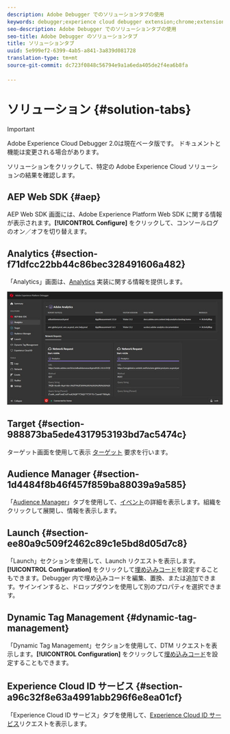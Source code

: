 ```yaml
---
description: Adobe Debugger でのソリューションタブの使用
keywords: debugger;experience cloud debugger extension;chrome;extension;summary;clear;requests;solutions;solution;information;analytics;target;audience manager;media optimizer;amo;id service
seo-description: Adobe Debugger でのソリューションタブの使用
seo-title: Adobe Debugger のソリューションタブ
title: ソリューションタブ
uuid: 5e999ef2-6399-4ab5-a841-3a839d081728
translation-type: tm+mt
source-git-commit: dc723f0848c56794e9a1a6eda405de2f4ea6b8fa

---
```



# ソリューション {#solution-tabs}

> [!IMPORTANT]
>
> Adobe Experience Cloud Debugger 2.0は現在ベータ版です。 ドキュメントと機能は変更される場合があります。

ソリューションをクリックして、特定の Adobe Experience Cloud ソリューションの結果を確認します。

## AEP Web SDK {#aep}

AEP Web SDK 画面には、Adobe Experience Platform Web SDK に関する情報が表示されます。**[!UICONTROL Configure]** をクリックして、コンソールログのオン／オフを切り替えます。

## Analytics {#section-f71dfcc22bb44c86bec328491606a482}

「Analytics」画面は、[Analytics](https://docs.adobe.com/content/help/en/analytics/landing/home.html) 実装に関する情報を提供します。

![](assets/analytics.jpg)

## Target {#section-988873ba5ede4317953193bd7ac5474c}

ターゲット画面を使用して表示 [ターゲット](https://docs.adobe.com/content/help/en/target/using/target-home.html) 要求を行いま<!-- or [Mbox Trace](https://docs.adobe.com/content/help/en/target/using/activities/troubleshoot-activities/content-trouble.html) response details-->す。

## Audience Manager {#section-1d4484f8b46f457f859ba88039a9a585}

「[Audience Manager](https://docs.adobe.com/content/help/en/audience-manager/user-guide/aam-home.html)」タブを使用して、[イベント](https://docs.adobe.com/content/help/en/audience-manager/user-guide/api-and-sdk-code/dcs/dcs-event-calls/dcs-event-calls.html)の詳細を表示します。組織をクリックして展開し、情報を表示します。

## Launch {#section-ee80a9c509f2462c89c1e5bd8d05d7c8}

「Launch」セクションを使用して、Launch リクエストを表示します。**[!UICONTROL Configuration]** をクリックして[埋め込みコード](https://docs.adobe.com/content/help/en/launch/using/reference/upgrade/link-dtm-embed-code.html)を設定することもできます。Debugger 内で埋め込みコードを編集、置換、または追加できます。サインインすると、ドロップダウンを使用して別のプロパティを選択できます。

## Dynamic Tag Management {#dynamic-tag-management}

「Dynamic Tag Management」セクションを使用して、DTM リクエストを表示します。**[!UICONTROL Configuration]** をクリックして[埋め込みコード](https://docs.adobe.com/content/help/en/dtm/using/client-side/code.html)を設定することもできます。

## Experience Cloud ID サービス {#section-a96c32f8e63a4991abb296f6e8ea01cf}

「Experience Cloud ID サービス」タブを使用して、[Experience Cloud ID サービス](https://docs.adobe.com/content/help/en/id-service/using/home.html)リクエストを表示します。